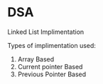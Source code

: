 # DSA
Linked List Implimentation

Types of implimentation used:
1. Array Based
2. Current pointer Based
3. Previous Pointer Based
